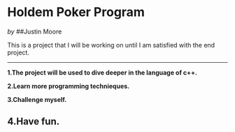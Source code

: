 Holdem Poker Program
===

*by*
##Justin Moore

This is a project that I will be working on
until I am satisfied with the end project.

---
 **1.The project will be used to dive deeper in the language of c++.**
 
 **2.Learn more programming technieques.**
 
 **3.Challenge myself.**
 
 **4.Have fun.**
---
